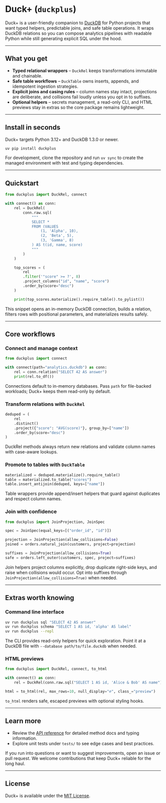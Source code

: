 # Duck+ (`duckplus`)

Duck+ is a user-friendly companion to [DuckDB](https://duckdb.org/) for Python
projects that want typed helpers, predictable joins, and safe table operations.
It wraps DuckDB relations so you can compose analytics pipelines with readable
Python while still generating explicit SQL under the hood.

---

## What you get

- **Typed relational wrappers** – `DuckRel` keeps transformations immutable and
  chainable.
- **Safe table workflows** – `DuckTable` owns inserts, appends, and
  idempotent ingestion strategies.
- **Explicit joins and casing rules** – column names stay intact, projections
  are deliberate, and collisions fail loudly unless you opt in to suffixes.
- **Optional helpers** – secrets management, a read-only CLI, and HTML previews
  stay in extras so the core package remains lightweight.

---

## Install in seconds

Duck+ targets Python 3.12+ and DuckDB 1.3.0 or newer.

```bash
uv pip install duckplus
```

For development, clone the repository and run `uv sync` to create the managed
environment with test and typing dependencies.

---

## Quickstart

```python
from duckplus import DuckRel, connect

with connect() as conn:
    rel = DuckRel(
        conn.raw.sql(
            """
            SELECT *
            FROM (VALUES
                (1, 'Alpha', 10),
                (2, 'Beta', 5),
                (3, 'Gamma', 8)
            ) AS t(id, name, score)
            """
        )
    )

    top_scores = (
        rel
        .filter('"score" >= ?', 8)
        .project_columns("id", "name", "score")
        .order_by(score="desc")
    )

    print(top_scores.materialize().require_table().to_pylist())
```

This snippet opens an in-memory DuckDB connection, builds a relation, filters
rows with positional parameters, and materializes results safely.

---

## Core workflows

### Connect and manage context

```python
from duckplus import connect

with connect(path="analytics.duckdb") as conn:
    rel = conn.relation("SELECT 42 AS answer")
    print(rel.to_df())
```

Connections default to in-memory databases. Pass `path` for file-backed
workloads; Duck+ keeps them read-only by default.

### Transform relations with `DuckRel`

```python
deduped = (
    rel
    .distinct()
    .project({"score": "AVG(score)"}, group_by=["name"])
    .order_by(score="desc")
)
```

DuckRel methods always return new relations and validate column names with
case-aware lookups.

### Promote to tables with `DuckTable`

```python
materialized = deduped.materialize().require_table()
table = materialized.to_table("scores")
table.insert_antijoin(deduped, keys=["name"])
```

Table wrappers provide append/insert helpers that guard against duplicates and
respect column names.

### Join with confidence

```python
from duckplus import JoinProjection, JoinSpec

spec = JoinSpec(equal_keys=[("order_id", "id")])

projection = JoinProjection(allow_collisions=False)
joined = orders.natural_join(customers, project=projection)

suffixes = JoinProjection(allow_collisions=True)
safe = orders.left_outer(customers, spec, project=suffixes)
```

Join helpers project columns explicitly, drop duplicate right-side keys, and
raise when collisions would occur. Opt into suffixes through
`JoinProjection(allow_collisions=True)` when needed.

---

## Extras worth knowing

### Command line interface

```bash
uv run duckplus sql "SELECT 42 AS answer"
uv run duckplus schema "SELECT 1 AS id, 'alpha' AS label"
uv run duckplus --repl
```

The CLI provides read-only helpers for quick exploration. Point it at a DuckDB
file with `--database path/to/file.duckdb` when needed.

### HTML previews

```python
from duckplus import DuckRel, connect, to_html

with connect() as conn:
    rel = DuckRel(conn.raw.sql("SELECT 1 AS id, 'Alice & Bob' AS name"))

html = to_html(rel, max_rows=10, null_display="∅", class_="preview")
```

`to_html` renders safe, escaped previews with optional styling hooks.

---

## Learn more

- Review the [API reference](docs/api_reference.md) for detailed method docs and
  typing information.
- Explore unit tests under `tests/` to see edge cases and best practices.

If you run into questions or want to suggest improvements, open an issue or
pull request. We welcome contributions that keep Duck+ reliable for the long
haul.

---

## License

Duck+ is available under the [MIT License](LICENSE).
